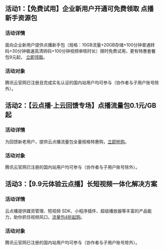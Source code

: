 ## 活动1：【免费试用】企业新用户开通可免费领取 点播新手资源包
### 活动详情
面向企业新用户提供点播新手包（规格：10GB流量+20GB存储+100分钟普通转码+30分钟极速高清转码+100分钟视频审核时长）限时免费试用，更有特惠套餐包9元起， [立即领取](https://cloud.tencent.com/act/pro/video_freetrial?from=14867)。

### 活动对象
腾讯云官网已注册且完成实名认证的国内站用户均可参与（协作者与子用户账号除外）。

## 活动2：【云点播·上云回馈专场】点播流量包0.1元/GB起
### 活动详情
为回馈新老用户，提供云点播流量包全量规格特惠购，[立即抢购](https://cloud.tencent.com/act/appreciation?from=14565#vod_package_new-1)。
### 活动对象
腾讯云官网已注册的国内站用户均可参与（协作者与子用户账号除外）。

## 活动3：【9.9元体验云点播】长短视频一体化解决方案
### 活动详情
云点播提供媒资管理、短视频 SDK、小程序插件、超级播放器等丰富的产品能力，助你抓住视频风口，[流量包4折起购](https://cloud.tencent.com/act/pro/vod)。

### 活动对象
腾讯云官网已注册的国内站用户均可参与（协作者与子用户账号除外）。
